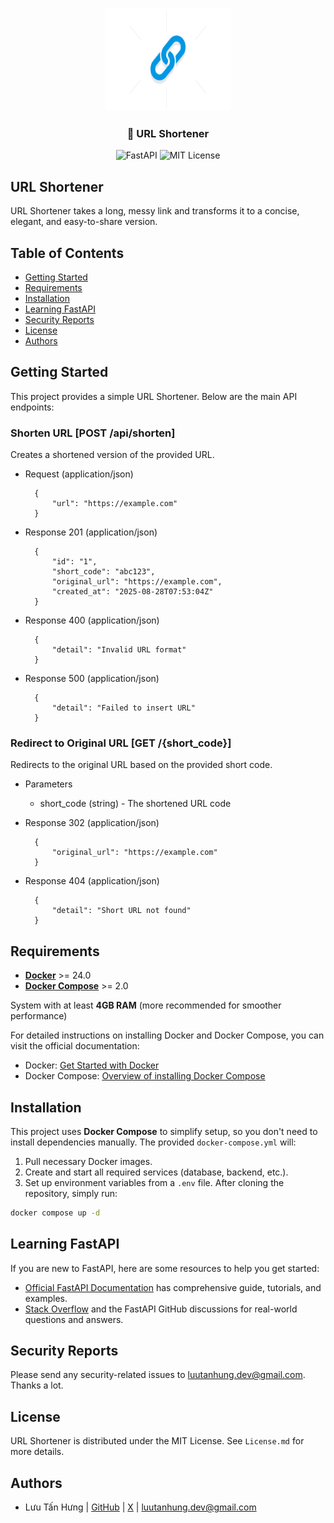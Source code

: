 <p align="center">
    <a href="https://github.com/luutanhung/url-shortener">
        <img src="assets/url-shortener-logo.png" alt="URL Shortener Logo" width="200" height="165">
    </a>
</p>

<div align="center">
    <h3>🚀 URL Shortener</h3>
    <img src="https://img.shields.io/badge/FastAPI-009688?logo=fastapi&logoColor=white" alt="FastAPI"> <img src="https://img.shields.io/badge/License-MIT-yellow.svg" alt="MIT License">
</div>

## URL Shortener
URL Shortener takes a long, messy link and transforms it to a concise, elegant, and easy-to-share version.

## Table of Contents
- [Getting Started](#getting-started)
- [Requirements](#requirements)
- [Installation](#installation)
- [Learning FastAPI](#learning-fastapi)
- [Security Reports](#security-reports)
- [License](#license)
- [Authors](#authors)

## Getting Started

This project provides a simple URL Shortener. Below are the main API endpoints:

### Shorten URL [POST /api/shorten]
Creates a shortened version of the provided URL.

+ Request (application/json)

        {
            "url": "https://example.com"
        }

+ Response 201 (application/json)

        {
            "id": "1",
            "short_code": "abc123",
            "original_url": "https://example.com",
            "created_at": "2025-08-28T07:53:04Z"
        }

+ Response 400 (application/json)

        {
            "detail": "Invalid URL format"
        }

+ Response 500 (application/json)

        {
            "detail": "Failed to insert URL"
        }

### Redirect to Original URL [GET /{short_code}]

Redirects to the original URL based on the provided short code.

+ Parameters
    + short_code (string) - The shortened URL code

+ Response 302 (application/json)

        {
            "original_url": "https://example.com"
        }

+ Response 404 (application/json)

        {
            "detail": "Short URL not found"
        }

## Requirements
- **[Docker](https://www.docker.com/)** >= 24.0
- **[Docker Compose](https://docs.docker.com/compose/)** >= 2.0

System with at least **4GB RAM** (more recommended for smoother performance)

For detailed instructions on installing Docker and Docker Compose, you can visit the official documentation:
- Docker: [Get Started with Docker](https://www.docker.com/get-started)
- Docker Compose: [Overview of installing Docker Compose
](https://docs.docker.com/compose/install/)

## Installation
This project uses **Docker Compose** to simplify setup, so you don't need to install dependencies manually. The provided `docker-compose.yml` will:
1. Pull necessary Docker images.
2. Create and start all required services (database, backend, etc.).
3. Set up environment variables from a `.env` file.
After cloning the repository, simply run:
```bash
docker compose up -d
```

## Learning FastAPI

If you are new to FastAPI, here are some resources to help you get started:
- [Official FastAPI Documentation](https://fastapi.tiangolo.com) has comprehensive guide, tutorials, and examples.
- [Stack Overflow](https://stackoverflow.com/questions/tagged/fastapi) and the FastAPI GitHub discussions for real-world questions and answers.

## Security Reports
Please send any security-related issues to <luutanhung.dev@gmail.com>. Thanks a lot.

## License
URL Shortener is distributed under the MIT License. See `License.md` for more details.

## Authors
- Lưu Tấn Hưng | [GitHub](https://github.com/luutanhung) | [X](https://x.com/luu_tan_hung) | <luutanhung.dev@gmail.com>
